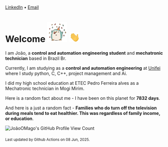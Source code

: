 [LinkedIn](https://www.linkedin.com/in/joão-pedro-gozzoli-b95641301/) &bull;
[Email](joaopedrogozzoli@gmail.com)

# Welcome <img src="happy.gif" height="64px" /> <img src="wave.gif" height="32px" />

I am João, a  **control and automation engineering student** and **mechatronic technician** based in Brazil Br.

Currently, I am studying as a **control and automation engineering** at [Unifei](https://unifei.edu.br) where I study python, C, C++, project management and Ai.

I did my high school education at ETEC Pedro Ferreira alves as a Mechatronic technician in Mogi Mirim.

Here is a random fact about me - I have been on this planet for **7832 days**.

And here is a just a random fact -  **Families who do turn off the television during meals tend to eat healthier. This was regardless of family income, or education**.

![JoãoOMago's GitHub Profile View Count](https://komarev.com/ghpvc/?username=JoaoOMago)

<sub>Last updated by Github Actions on 08 Jun, 2025.</sub>
